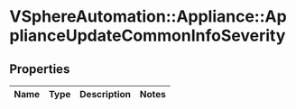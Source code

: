 # VSphereAutomation::Appliance::ApplianceUpdateCommonInfoSeverity

## Properties
Name | Type | Description | Notes
------------ | ------------- | ------------- | -------------


